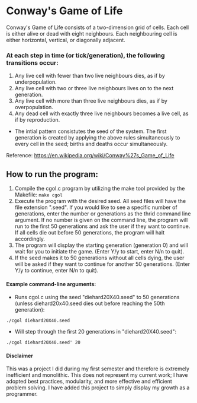# Conway's Game of Life
Conway's Game of Life consists of a two-dimension grid of cells. Each cell is either alive or dead with eight neighbours. Each neighbouring cell is either horizontal, vertical, or diagonally adjacent.

### At each step in time (or tick/generation), the following transitions occur:
  1. Any live cell with fewer than two live neighbours dies, as if by underpopulation.
  2. Any live cell with two or three live neighbours lives on to the next generation.
  3. Any live cell with more than three live neighbours dies, as if by overpopulation.
  4. Any dead cell with exactly three live neighbours becomes a live cell, as if by reproduction.
- The intial pattern consistutes the seed of the system. The first generation is created by applying the above rules simultaneously to every cell in the seed; births and deaths occur simultaneously.

Reference: https://en.wikipedia.org/wiki/Conway%27s_Game_of_Life

## How to run the program:
  1. Compile the cgol.c program by utilizing the make tool provided by the Makefile: `make cgol`
  2. Execute the program with the desired seed. All seed files will have the file extension ".seed". If you would like to see a specific number of generations, enter the number or generations as the thrid command line argument. If no number is given on the command line, the program will run to the first 50 generations and ask the user if they want to continue. If all cells die out before 50 generations, the program will halt accordingly.
  4. The program will display the starting generation (generation 0) and will wait for you to initiate the game. (Enter Y/y to start, enter N/n to quit).
  5. If the seed makes it to 50 generations without all cells dying, the user will be asked if they want to continue for another 50 generations. (Enter Y/y to continue, enter N/n to quit).

#### Example command-line arguments:
- Runs cgol.c using the seed "diehard20X40.seed" to 50 generations (unless diehard20x40.seed dies out before reaching the 50th generation):
```
./cgol diehard20X40.seed
```
- Will step through the first 20 generations in "diehard20X40.seed":
```
./cgol diehard20X40.seed' 20
```

#### Disclaimer
This was a project I did during my first semester and therefore is extremely inefficient and monolithic. This does not represent my current work; I have adopted best practices, modularity, and more effective and efficient problem solving. I have added this project to simply display my growth as a programmer.